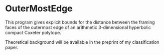 # OuterMostEdge
This program gives explicit bounds for the distance between the framing faces of the outermost edge of an arithmetic 3-dimensional hyperbolic compact Coxeter polytope.

Theoretical background will be available in the preprint of my classification paper.
